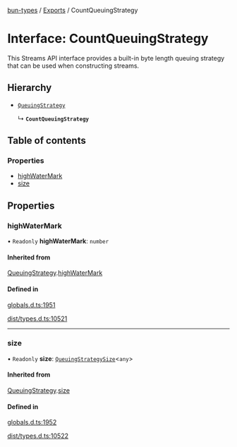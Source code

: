 [bun-types](https://github.com/oven-sh/bun-types/blob/master/api-docs/README.md) / [Exports](https://github.com/oven-sh/bun-types/blob/master/api-docs/modules.md) / CountQueuingStrategy

# Interface: CountQueuingStrategy

This Streams API interface provides a built-in byte length queuing strategy that can be used when constructing streams.

## Hierarchy

- [`QueuingStrategy`](https://github.com/oven-sh/bun-types/blob/master/api-docs/interfaces/QueuingStrategy.md)

  ↳ **`CountQueuingStrategy`**

## Table of contents

### Properties

- [highWaterMark](https://github.com/oven-sh/bun-types/blob/master/api-docs/interfaces/CountQueuingStrategy.md#highwatermark)
- [size](https://github.com/oven-sh/bun-types/blob/master/api-docs/interfaces/CountQueuingStrategy.md#size)

## Properties

### highWaterMark

• `Readonly` **highWaterMark**: `number`

#### Inherited from

[QueuingStrategy](https://github.com/oven-sh/bun-types/blob/master/api-docs/interfaces/QueuingStrategy.md).[highWaterMark](https://github.com/oven-sh/bun-types/blob/master/api-docs/interfaces/QueuingStrategy.md#highwatermark)

#### Defined in

[globals.d.ts:1951](https://github.com/valgaze/bun-types/blob/6f8dbf8/globals.d.ts#L1951)

[dist/types.d.ts:10521](https://github.com/valgaze/bun-types/blob/6f8dbf8/dist/types.d.ts#L10521)

___

### size

• `Readonly` **size**: [`QueuingStrategySize`](https://github.com/oven-sh/bun-types/blob/master/api-docs/interfaces/QueuingStrategySize.md)<`any`\>

#### Inherited from

[QueuingStrategy](https://github.com/oven-sh/bun-types/blob/master/api-docs/interfaces/QueuingStrategy.md).[size](https://github.com/oven-sh/bun-types/blob/master/api-docs/interfaces/QueuingStrategy.md#size)

#### Defined in

[globals.d.ts:1952](https://github.com/valgaze/bun-types/blob/6f8dbf8/globals.d.ts#L1952)

[dist/types.d.ts:10522](https://github.com/valgaze/bun-types/blob/6f8dbf8/dist/types.d.ts#L10522)
